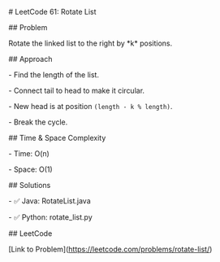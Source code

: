 \# LeetCode 61: Rotate List



\## Problem

Rotate the linked list to the right by \*k\* positions.



\## Approach

\- Find the length of the list.

\- Connect tail to head to make it circular.

\- New head is at position `(length - k % length)`.

\- Break the cycle.



\## Time \& Space Complexity

\- Time: O(n)

\- Space: O(1)



\## Solutions

\- ✅ Java: RotateList.java

\- ✅ Python: rotate\_list.py



\## LeetCode

\[Link to Problem](https://leetcode.com/problems/rotate-list/)



